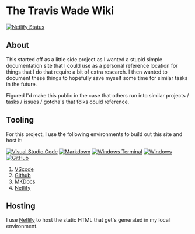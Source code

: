 # The Travis Wade Wiki

[![Netlify Status](https://api.netlify.com/api/v1/badges/05266a82-fd28-43f5-93bd-e98807c06bb9/deploy-status)](https://app.netlify.com/sites/dazzling-cobbler-656489/deploys)

## About

This started off as a little side project as I wanted a stupid simple documentation site that I could use as a personal reference
location for things that I do that require a bit of extra research.  I then wanted to document these things to hopefully save
myself some time for similar tasks in the future.

Figured I'd make this public in the case that others run into similar projects / tasks / issues / gotcha's that folks could reference.

## Tooling

For this project, I use the following environments to build out this site and host it:

[![Visual Studio Code](https://img.shields.io/badge/Visual%20Studio%20Code-0078d7.svg?style=for-the-badge&logo=visual-studio-code&logoColor=white)](https://code.visualstudio.com/download)
[![Markdown](https://img.shields.io/badge/markdown-%23000000.svg?style=for-the-badge&logo=markdown&logoColor=white)](https://markdown.twade.io/markdown-reference/)
[![Windows Terminal](https://img.shields.io/badge/Windows%20Terminal-%234D4D4D.svg?style=for-the-badge&logo=windows-terminal&logoColor=white)](https://apps.microsoft.com/detail/windows-terminal/9N0DX20HK701?hl=en-us&gl=US)
[![Windows](https://img.shields.io/badge/Windows-0078D6?style=for-the-badge&logo=windows&logoColor=white)](https://git-scm.com/download/win)
[![GitHub](https://img.shields.io/badge/github-%23121011.svg?style=for-the-badge&logo=github&logoColor=white)](https://github.com/travisnwade/docs.twade.io)

1. [VScode](https://code.visualstudio.com/download)
2. [Github](https://github.com/travisnwade/docs.twade.io)
3. [MKDocs](https://docs.twade.io/mkdocs-help/)
4. [Netlify](https://docs.twade.io/netlify/)

## Hosting

I use [Netlify](https://docs.twade.io/netlify/) to host the static HTML that get's generated in my local environment.
